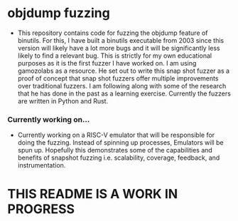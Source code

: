 # objdump fuzzing
- This repository contains code for fuzzing the objdump feature of binutils. For this, I have built a binutils executable from 2003 since this version will likely have a lot more bugs and it will be significantly less likely to find a relevant bug. This is strictly for my own educational purposes as it is the first fuzzer I have worked on. I am using gamozolabs as a resource. He set out to write this snap shot fuzzer as a proof of concept that snap shot fuzzers offer multiple improvements over traditional fuzzers. I am following along with some of the research that he has done in the past as a learning exercise. Currently the fuzzers are written in Python and Rust.

### Currently working on...
- Currently working on a RISC-V emulator that will be responsible for doing the fuzzing. Instead of spinning up processes, Emulators will be spun up. Hopefully this demonstrates some of the capabilities and benefits of snapshot fuzzing i.e. scalability, coverage, feedback, and instrumentation. 

# THIS README IS A WORK IN PROGRESS
